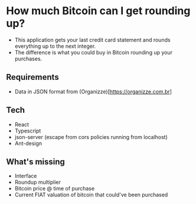 # How much Bitcoin can I get rounding up?

* This application gets your last credit card statement and rounds everything up to the next integer.
* The difference is what you could buy in Bitcoin rounding up your purchases.

## Requirements
* Data in JSON format from (Organizze)[https://organizze.com.br]

## Tech
* React
* Typescript
* json-server (escape from cors policies running from localhost)
* Ant-design

## What's missing
* Interface
* Roundup multiplier
* Bitcoin price @ time of purchase
* Current FIAT valuation of bitcoin that could've been purchased

